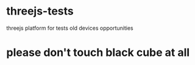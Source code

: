 # threejs-tests
threejs platform for tests old devices opportunities

# please don't touch black cube at all